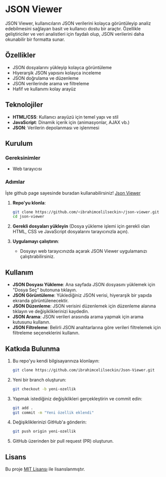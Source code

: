 # JSON Viewer

JSON Viewer, kullanıcıların JSON verilerini kolayca görüntüleyip analiz edebilmesini sağlayan basit ve kullanıcı dostu bir araçtır. Özellikle geliştiriciler ve veri analistleri için faydalı olup, JSON verilerini daha okunabilir bir formatta sunar.

## Özellikler

- JSON dosyalarını yükleyip kolayca görüntüleme
- Hiyerarşik JSON yapısını kolayca inceleme
- JSON doğrulama ve düzenleme
- JSON verilerinde arama ve filtreleme
- Hafif ve kullanımı kolay arayüz

## Teknolojiler

- **HTML/CSS**: Kullanıcı arayüzü için temel yapı ve stil
- **JavaScript**: Dinamik içerik için (animasyonlar, AJAX vb.)
- **JSON**: Verilerin depolanması ve işlenmesi

## Kurulum

### Gereksinimler

- Web tarayıcısı

### Adımlar

   İşte github page sayesinde buradan kullanabilirsiniz! [Json Viewer](https://ibrahimcelilseckin.github.io/Json-Viewer/)

1. **Repo'yu klonla**:
    ```bash
    git clone https://github.com/<ibrahimcelilseckin>/json-viewer.git
    cd json-viewer
    ```

2. **Gerekli dosyaları yükleyin** (Dosya yükleme işlemi için gerekli olan HTML, CSS ve JavaScript dosyalarını tarayıcınızla açın).

3. **Uygulamayı çalıştırın**:
    - Dosyayı web tarayıcınızda açarak JSON Viewer uygulamanızı çalıştırabilirsiniz.

## Kullanım

- **JSON Dosyası Yükleme**: Ana sayfada JSON dosyasını yüklemek için "Dosya Seç" butonuna tıklayın.
- **JSON Görüntüleme**: Yüklediğiniz JSON verisi, hiyerarşik bir yapıda ekranda görüntülenecektir.
- **JSON Düzenleme**: JSON verisini düzenlemek için düzenleme alanına tıklayın ve değişikliklerinizi kaydedin.
- **JSON Arama**: JSON verileri arasında arama yapmak için arama kutusunu kullanın.
- **JSON Filtreleme**: Belirli JSON anahtarlarına göre verileri filtrelemek için filtreleme seçeneklerini kullanın.

## Katkıda Bulunma

1. Bu repo'yu kendi bilgisayarınıza klonlayın:
    ```bash
    git clone https://github.com/ibrahimcelilseckin/Json-Viewer.git
    ```

2. Yeni bir branch oluşturun:
    ```bash
    git checkout -b yeni-ozellik
    ```

3. Yapmak istediğiniz değişiklikleri gerçekleştirin ve commit edin:
    ```bash
    git add .
    git commit -m "Yeni özellik eklendi"
    ```

4. Değişikliklerinizi GitHub'a gönderin:
    ```bash
    git push origin yeni-ozellik
    ```

5. GitHub üzerinden bir pull request (PR) oluşturun.

## Lisans

Bu proje [MIT Lisansı](LICENSE) ile lisanslanmıştır.

